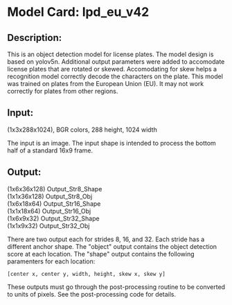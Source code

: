 # Model Card: lpd_eu_v42

## Description:
This is an object detection model for license plates. The model design is based on yolov5n. Additional output parameters were added to accomodate license plates that are rotated or skewed. Accomodating for skew helps a recognition model correctly decode the characters on the plate. This model was trained on plates from the European Union (EU). It may not work correctly for plates from other regions.

## Input:
(1x3x288x1024), BGR colors, 288 height, 1024 width

The input is an image. The input shape is intended to process the bottom half of a standard 16x9 frame.

## Output:
(1x6x36x128) Output_Str8_Shape  
(1x1x36x128) Output_Str8_Obj  
(1x6x18x64) Output_Str16_Shape  
(1x1x18x64) Output_Str16_Obj  
(1x6x9x32) Output_Str32_Shape  
(1x1x9x32) Output_Str32_Obj

There are two output each for strides 8, 16, and 32. Each stride has a different anchor shape. The "object" output contains the object detection score at each location. The "shape" output contains the following paramenters for each location:
```
[center x, center y, width, height, skew x, skew y]
```
These outputs must go through the post-processing routine to be converted to units of pixels. See the post-processing code for details.